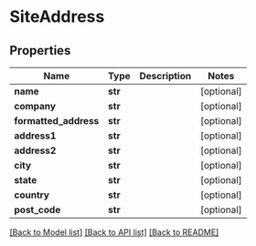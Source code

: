 # SiteAddress


## Properties
Name | Type | Description | Notes
------------ | ------------- | ------------- | -------------
**name** | **str** |  | [optional] 
**company** | **str** |  | [optional] 
**formatted_address** | **str** |  | [optional] 
**address1** | **str** |  | [optional] 
**address2** | **str** |  | [optional] 
**city** | **str** |  | [optional] 
**state** | **str** |  | [optional] 
**country** | **str** |  | [optional] 
**post_code** | **str** |  | [optional] 

[[Back to Model list]](../README.md#documentation-for-models) [[Back to API list]](../README.md#documentation-for-api-endpoints) [[Back to README]](../README.md)


